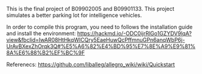 This is the final project of B09902005 and B09901133.
This project simulates a better parking lot for intelligence vehicles.

In order to compile this program, you need to follows the installation guide and install the environment:
https://hackmd.io/-ODC0ijrRlGo1GZYDV9lqA?view&fbclid=IwAR08HtHkqWICQry5EaeHuwQcPffmnuGPn6anqWbP6j-UrAvBXexZhOrqk3Q#%E5%A6%82%E4%BD%95%E7%8E%A9%E9%81%8A%E6%88%B2%EF%BC%9F

Referenecs: https://github.com/liballeg/allegro_wiki/wiki/Quickstart
